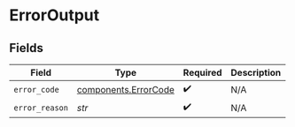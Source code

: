 # ErrorOutput


## Fields

| Field                                                        | Type                                                         | Required                                                     | Description                                                  |
| ------------------------------------------------------------ | ------------------------------------------------------------ | ------------------------------------------------------------ | ------------------------------------------------------------ |
| `error_code`                                                 | [components.ErrorCode](../../models/components/errorcode.md) | :heavy_check_mark:                                           | N/A                                                          |
| `error_reason`                                               | *str*                                                        | :heavy_check_mark:                                           | N/A                                                          |